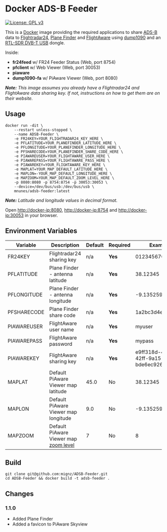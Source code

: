 # Docker ADS-B Feeder

[![License: GPL v3](https://img.shields.io/badge/License-GPL%20v3-blue.svg)](https://www.gnu.org/licenses/gpl-3.0)

This is a [Docker](https://www.docker.com/) image providing the required applications to share [ADS-B](https://en.wikipedia.org/wiki/Automatic_dependent_surveillance_%E2%80%93_broadcast) data to [Flightradar24](https://www.flightradar24.com/), [Plane Finder](https://planefinder.net/) and [FlightAware](https://flightaware.com/) using [dump1090](https://github.com/flightaware/dump1090) and an [RTL-SDR DVB-T USB](https://shop.jetvision.de/epages/64807909.sf/en_GB/?ObjectPath=/Shops/64807909/Products/53200) dongle.

Inside:

- **fr24feed** w/ FR24 Feeder Status (Web, port 8754)
- **pfclient** w/ Web Viewer (Web, port 30053)
- **piaware**
- **dump1090-fa** w/ PiAware Viewer (Web, port 8080)

_**Note:** This image assumes you already have a Flightradar24 and FlightAware data sharing key. If not, instructions on how to get them are on their website._

## Usage

```shell
docker run -dit \
    --restart unless-stopped \
    --name ADSB-Feeder \
    -e FR24KEY=YOUR_FLIGHTRADAR24_KEY_HERE \
    -e PFLATITUDE=YOUR_PLANEFINDER_LATITUDE_HERE \
    -e PFLONGITUDE=YOUR_PLANEFINDER_LONGITUDE_HERE \
    -e PFSHARECODE=YOUR_PLANEFINDER_SHARE_CODE_HERE \
    -e PIAWAREUSER=YOUR_FLIGHTAWARE_USER_HERE \
    -e PIAWAREPASS=YOUR_FLIGHTAWARE_PASS_HERE \
    -e PIAWAREKEY=YOUR_FLIGHTAWARE_KEY_HERE \
    -e MAPLAT=YOUR_MAP_DEFAULT_LATITUDE_HERE \
    -e MAPLON=-YOUR_MAP_DEFAULT_LONGITUDE_HERE \
    -e MAPZOOM=YOUR_MAP_DEFAULT_ZOOM_LEVEL_HERE \
    -p 8080:8080 -p 8754:8754 -p 30053:30053 \
    --device=/dev/bus/usb:/dev/bus/usb \
    mnunes/adsb-feeder:latest
```

_**Note:** Latitude and longitude values in decimal format._

Open [http://docker-ip:8080](http://docker-ip:8080), [http://docker-ip:8754](http://docker-ip:8754) and [http://docker-ip:30053](http://docker-ip:30053) in your browser.

## Environment Variables

| **Variable** | **Description**                                                                          | **Default** | **Required** | **Example**                          |
|--------------|------------------------------------------------------------------------------------------|-------------|--------------|--------------------------------------|
| FR24KEY      | Flightradar24 sharing key                                                                | n/a         | **Yes**      | 0123456709abcdef                     |
| PFLATITUDE   | Plane Finder - antenna latitude                                                          | n/a         | **Yes**      | 38.12345                             |
| PFLONGITUDE  | Plane Finder - antenna longitude                                                         | n/a         | **Yes**      | -9.135259                            |
| PFSHARECODE  | Plane Finder share code                                                                  | n/a         | **Yes**      | 1a2bc3d4ef567                        |
| PIAWAREUSER  | FlightAware user name                                                                    | n/a         | **Yes**      | myuser                               |
| PIAWAREPASS  | FlightAware password                                                                     | n/a         | **Yes**      | mypass                               |
| PIAWAREKEY   | FlightAware sharing key                                                                  | n/a         | **Yes**      | e9ff318d-4e4f-42ff-9a15-bde6ec92610d |
| MAPLAT       | Default PiAware Viewer map latitude                                                      | 45.0        | No           | 38.12345                             |
| MAPLON       | Default PiAware Viewer map longitude                                                     | 9.0         | No           | -9.135259                            |
| MAPZOOM      | Default PiAware Viewer map [zoom level](https://wiki.openstreetmap.org/wiki/Zoom_levels) | 7           | No           | 8                                    |

## Build

```shell
git clone git@github.com:mignz/ADSB-Feeder.git
cd ADSB-Feeder && docker build -t adsb-feeder .
```

## Changes

### 1.1.0

- Added Plane Finder
- Added a favicon to PiAware Skyview
